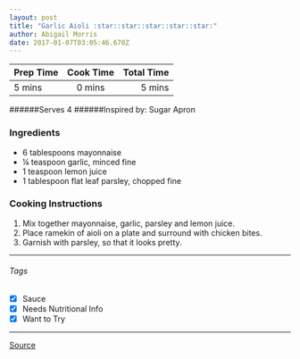 ```yaml
---
layout: post
title: "Garlic Aioli :star::star::star::star::star:"
author: Abigail Morris
date: 2017-01-07T03:05:46.670Z
---
```


| Prep Time  | Cook Time    | Total Time  |
| ---------- |:------------:| -----------:|
| 5 mins    | 0 mins      | 5 mins     |


######Serves 4
######Inspired by: Sugar Apron

### Ingredients

* 6 tablespoons mayonnaise
* ¼ teaspoon garlic, minced fine
* 1 teaspoon lemon juice
* 1 tablespoon flat leaf parsley, chopped fine


### Cooking Instructions

1. Mix together mayonnaise, garlic, parsley and lemon juice.
2. Place ramekin of aioli on a plate and surround with chicken bites.
3. Garnish with parsley, so that it looks pretty.


---

###### Tags
- [x] Sauce
- [x] Needs Nutritional Info
- [x] Want to Try

---

[Source](http://sugarapron.com/2015/03/20/baked-parmesan-chicken-bites-garlic-aioli/)

